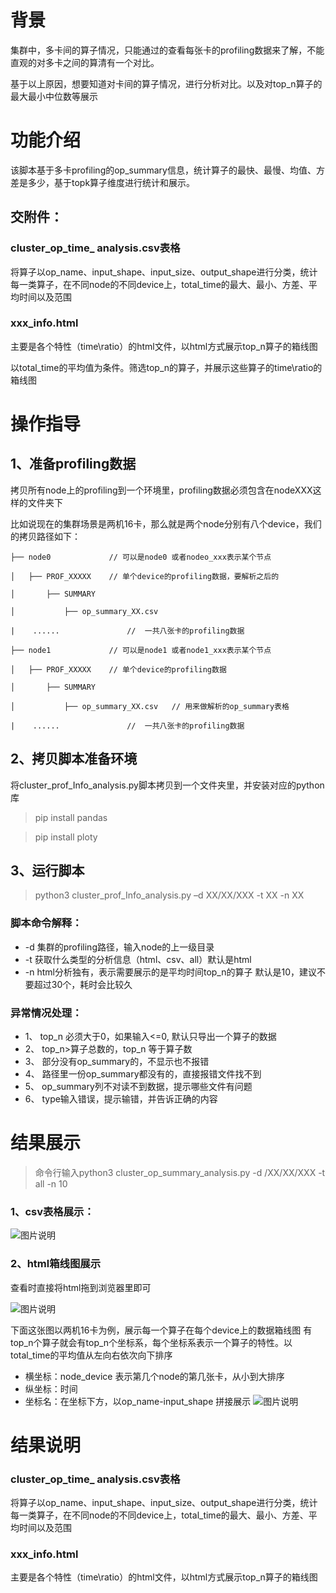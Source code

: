 # 背景
 集群中，多卡间的算子情况，只能通过的查看每张卡的profiling数据来了解，不能直观的对多卡之间的算清有一个对比。
 
 基于以上原因，想要知道对卡间的算子情况，进行分析对比。以及对top_n算子的最大最小中位数等展示
# 功能介绍
该脚本基于多卡profiling的op_summary信息，统计算子的最快、最慢、均值、方差是多少，基于topk算子维度进行统计和展示。

## 交附件：
### cluster_op_time_ analysis.csv表格
将算子以op_name、input_shape、input_size、output_shape进行分类，统计每一类算子，在不同node的不同device上，total_time的最大、最小、方差、平均时间以及范围
### xxx_info.html
主要是各个特性（time\ratio）的html文件，以html方式展示top_n算子的箱线图

以total_time的平均值为条件。筛选top_n的算子，并展示这些算子的time\ratio的箱线图
# 操作指导
## 1、准备profiling数据
拷贝所有node上的profiling到一个环境里，profiling数据必须包含在nodeXXX这样的文件夹下

比如说现在的集群场景是两机16卡，那么就是两个node分别有八个device，我们的拷贝路径如下：

    ├── node0             // 可以是node0 或者nodeo_xxx表示某个节点
    
    │   ├── PROF_XXXXX    // 单个device的profiling数据，要解析之后的
    
    │       ├── SUMMARY
    
    │           ├── op_summary_XX.csv

    |    ......               //  一共八张卡的profiling数据

    ├── node1             // 可以是node1 或者node1_xxx表示某个节点
    
    │   ├── PROF_XXXXX    // 单个device的profiling数据
    
    │       ├── SUMMARY
    
    │           ├── op_summary_XX.csv   // 用来做解析的op_summary表格

    |    ......               //  一共八张卡的profiling数据

## 2、拷贝脚本准备环境
将cluster_prof_Info_analysis.py脚本拷贝到一个文件夹里，并安装对应的python库

> pip install pandas

> pip install ploty

## 3、运行脚本
> python3  cluster_prof_Info_analysis.py  –d  XX/XX/XXX  -t  XX  -n XX

### 脚本命令解释：
- -d 集群的profiling路径，输入node的上一级目录
- -t 获取什么类型的分析信息（html、csv、all）默认是html
- -n  html分析独有，表示需要展示的是平均时间top_n的算子 默认是10，建议不要超过30个，耗时会比较久

### 异常情况处理：
- 1、	top_n 必须大于0，如果输入<=0, 默认只导出一个算子的数据
- 2、	top_n>算子总数的，top_n 等于算子数
- 3、	部分没有op_summary的，不显示也不报错
- 4、	路径里一份op_summary都没有的，直接报错文件找不到
- 5、	op_summary列不对读不到数据，提示哪些文件有问题
- 6、	type输入错误，提示输错，并告诉正确的内容

# 结果展示
> 命令行输入python3  cluster_op_summary_analysis.py  -d  /XX/XX/XXX  -t all -n  10

### 1、csv表格展示：
![图片说明](http://image.huawei.com/tiny-lts/v1/images/7f302c36ef7b61ffd60509ad1225ba47_865x337.png@900-0-90-f.png)
### 2、html箱线图展示
查看时直接将html拖到浏览器里即可

![图片说明](http://image.huawei.com/tiny-lts/v1/images/2384a3fa10fbb9615fb16aa5614d0c2c_865x333.png@900-0-90-f.png)

下面这张图以两机16卡为例，展示每一个算子在每个device上的数据箱线图
有top_n个算子就会有top_n个坐标系，每个坐标系表示一个算子的特性。以total_time的平均值从左向右依次向下排序
- 横坐标：node_device 表示第几个node的第几张卡，从小到大排序
- 纵坐标：时间
- 坐标名：在坐标下方，以op_name-input_shape 拼接展示
![图片说明](http://image.huawei.com/tiny-lts/v1/images/52399bdaca96ada2754cdf416a260f4c_1543x1015.png@900-0-90-f.png)
# 结果说明
### cluster_op_time_ analysis.csv表格
将算子以op_name、input_shape、input_size、output_shape进行分类，统计每一类算子，在不同node的不同device上，total_time的最大、最小、方差、平均时间以及范围
### xxx_info.html
主要是各个特性（time\ratio）的html文件，以html方式展示top_n算子的箱线图